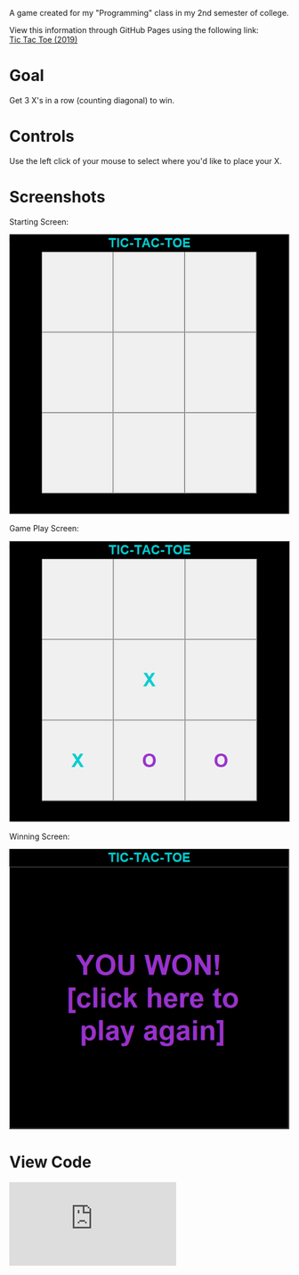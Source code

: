 A game created for my "Programming" class in my 2nd semester of college.

View this information through GitHub Pages using the following link:<br />
[Tic Tac Toe (2019)](https://JocelyneRonning.github.io/tic_tac_toe/)
# Goal
Get 3 X's in a row (counting diagonal) to win.

# Controls
Use the left click of your mouse to select where you'd like to place your X.

# Screenshots
Starting Screen:

![Starting Screen](https://raw.githubusercontent.com/JocelyneRonning/tic_tac_toe/main/screenshots/StartScreen.PNG)

Game Play Screen:

![Game Play Screen](https://raw.githubusercontent.com/JocelyneRonning/tic_tac_toe/main/screenshots/GamePlay.PNG)

Winning Screen:

![Winning Screen](https://raw.githubusercontent.com/JocelyneRonning/tic_tac_toe/main/screenshots/WinScreen.PNG)

# View Code
![Link to Code](https://github.com/JocelyneRonning/tic_tac_toe/blob/main/tic_tac_toe.py)
